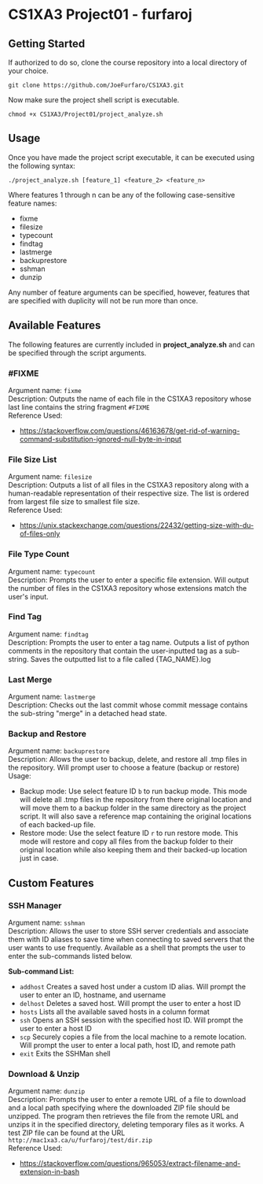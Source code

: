 ﻿# CS1XA3 Project01 - furfaroj

## Getting Started
If authorized to do so, clone the course repository into a local directory of your choice.

    git clone https://github.com/JoeFurfaro/CS1XA3.git
Now make sure the project shell script is executable.

    chmod +x CS1XA3/Project01/project_analyze.sh

## Usage
Once you have made the project script executable, it can be executed using the following syntax:

    ./project_analyze.sh [feature_1] <feature_2> <feature_n>
Where features 1 through n can be any of the following case-sensitive feature names:

 - fixme
 - filesize
 - typecount
 - findtag
 - lastmerge
 - backuprestore
 - sshman
 - dunzip

Any number of feature arguments can be specified, however, features that are specified with duplicity will not be run more than once.

## Available Features
The following features are currently included in **project_analyze.sh** and can be specified through the script arguments.
### #FIXME
Argument name: `fixme`  
Description: Outputs the name of each file in the CS1XA3 repository whose last line contains the string fragment `#FIXME`  
Reference Used:
 - https://stackoverflow.com/questions/46163678/get-rid-of-warning-command-substitution-ignored-null-byte-in-input

### File Size List
Argument name: `filesize`  
Description: Outputs a list of all files in the CS1XA3 repository along with a human-readable representation of their respective size. The list is ordered from largest file size to smallest file size.  
Reference Used:
 - https://unix.stackexchange.com/questions/22432/getting-size-with-du-of-files-only

### File Type Count
Argument name: `typecount`  
Description: Prompts the user to enter a specific file extension. Will output the number of files in the CS1XA3 repository whose extensions match the user's input.

### Find Tag
Argument name: `findtag`  
Description: Prompts the user to enter a tag name. Outputs a list of python comments in the repository that contain the user-inputted tag as a sub-string. Saves the outputted list to a file called {TAG_NAME}.log

### Last Merge
Argument name: `lastmerge`  
Description: Checks out the last commit whose commit message contains the sub-string "merge" in a detached head state.

### Backup and Restore
Argument name: `backuprestore`  
Description: Allows the user to backup, delete, and restore all .tmp files in the repository. Will prompt user to choose a feature (backup or restore)  
Usage:

 - Backup mode: Use select feature ID `b` to run backup mode. This mode will delete all .tmp files in the repository from there original location and will move them to a backup folder in the same directory as the project script. It will also save a reference map containing the original locations of each backed-up file.
 - Restore mode: Use the select feature ID `r` to run restore mode. This mode will restore and copy all files from the backup folder to their original location while also keeping them and their backed-up location just in case.

## Custom Features
### SSH Manager
Argument name: `sshman`  
Description: Allows the user to store SSH server credentials and associate them with ID aliases to save time when connecting to saved servers that the user wants to use frequently. Available as a shell that prompts the user to enter the sub-commands listed below.

**Sub-command List:**

 - `addhost` Creates a saved host under a custom ID alias. Will prompt the user to enter an ID, hostname, and username
 - `delhost` Deletes a saved host. Will prompt the user to enter a host ID
 - `hosts` Lists all the available saved hosts in a column format
 - `ssh` Opens an SSH session with the specified host ID. Will prompt the user to enter a host ID
 - `scp` Securely copies a file from the local machine to a remote location. Will prompt the user to enter a local path, host ID, and remote path
 - `exit` Exits the SSHMan shell

### Download & Unzip
Argument name: `dunzip`  
Description: Prompts the user to enter a remote URL of a file to download and a local path specifying where the downloaded ZIP file should be unzipped. The program then retrieves the file from the remote URL and unzips it in the specified directory, deleting temporary files as it works. A test ZIP file can be found at the URL `http://mac1xa3.ca/u/furfaroj/test/dir.zip`  
Reference Used:
 - https://stackoverflow.com/questions/965053/extract-filename-and-extension-in-bash
